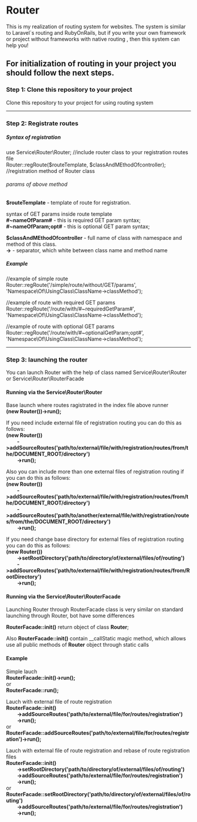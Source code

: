# Router
This is my realization of routing system for websites. The system is similar to Laravel`s routing and RubyOnRails, but if you write your own framework or  project without frameworks with native routing , then this system can help you!

<h2>For initialization of routing in your project you should follow the next steps.</h2>

<h3><b>Step 1: Clone this repository to your project</b></h3>
<p>Clone this repository to your project for using routing system</p>

<hr>

<h3><b>Step 2: Registrate routes</b></h3>
<h5>Syntax of registration</h5>

<p>
  use Service\Router\Router; //include router class to your registration routes file <br>
  Router::regRoute($routeTemplate, $classAndMEthodOfcontroller); //registration method of Router class <br>
<p>

<h6>params of above method</h6>
<p>
  <b>$routeTemplate</b> - template of route for registration. <br>
  
  syntax of GET params inside route template <br>
  <b>#~nameOfParam#</b> - this is required GET param syntax; <br>
  <b>#~nameOfParam;opt#</b> - this is optional GET param syntax; <br>
</p>

<p>
  <b>$classAndMEthodOfcontroller</b> - full name of class with namespace and method of this class. <br>
  <b>-></b> - separator, which white between class name and method name
</p>

<h5>Example</h5>
<p>
  //example of simple route <br>
  Router::regRoute('/simple/route/without/GET/params', 'Namespace\Of\UsingClass\ClassName->classMethod');
</p>

<p>
  //example of route with required GET params <br>
  Router::regRoute('/route/with/#~requiredGetParam#', 'Namespace\Of\UsingClass\ClassName->classMethod');
</p>

<p>
  //example of route with optional GET params <br>
  Router::regRoute('/route/with/#~optionalGetParam;opt#', 'Namespace\Of\UsingClass\ClassName->classMethod');
</p>
<hr>

<h3><b>Step 3: launching the router</b></h3>
<p>You can launch Router with the help of class named Service\Router\Router or Service\Router\RouterFacade</p>

<h4>Running via the Service\Router\Router</h4
<p>
  Base launch where routes ragistrated in the index file above runner<br>
  <b>(new Router())->run();</b>
</p>
<p>
  If you need include external file of registration routing you can do this as follows: <br>
    <b>(new Router())<br>
        &nbsp&nbsp&nbsp&nbsp &nbsp&nbsp&nbsp&nbsp->addSourceRoutes('path/to/external/file/with/registration/routes/from/the/DOCUMENT_ROOT/directory')<br>
        &nbsp&nbsp&nbsp&nbsp &nbsp&nbsp&nbsp&nbsp->run();</b>
</p>

<p>
  Also you can include more than one external files of registration routing if you can do this as follows: <br>
    <b>(new Router())<br>
        &nbsp&nbsp&nbsp&nbsp &nbsp&nbsp&nbsp&nbsp->addSourceRoutes('path/to/external/file/with/registration/routes/from/the/DOCUMENT_ROOT/directory')<br>
        &nbsp&nbsp&nbsp&nbsp &nbsp&nbsp&nbsp&nbsp->addSourceRoutes('path/to/another/external/file/with/registration/routes/from/the/DOCUMENT_ROOT/directory')<br>
        &nbsp&nbsp&nbsp&nbsp &nbsp&nbsp&nbsp&nbsp->run();</b>
</p>

<p>
  If you need change base directory for external files of registration routing you can do this as follows: <br>
    <b>(new Router())<br>
        &nbsp&nbsp&nbsp&nbsp &nbsp&nbsp&nbsp&nbsp->setRootDirectory('path/to/directory/of/external/files/of/routing')<br>
        &nbsp&nbsp&nbsp&nbsp &nbsp&nbsp&nbsp&nbsp->addSourceRoutes('path/to/external/file/with/registration/routes/from/RootDirectory')<br>
        &nbsp&nbsp&nbsp&nbsp &nbsp&nbsp&nbsp&nbsp->run();</b>
</p>


<h4>Running via the Service\Router\RouterFacade</h4>

<p>Launching Router through RouterFacade class is very similar on standard launching through Router, bot have some differences</p>

<p>
  <b>RouterFacade::init()</b> return object of class <b>Router</b>;
</p>
<p>
  Also <b>RouterFacade::init()</b> contain __callStatic magic method, which allows use all public methods of <b>Router</b> object through static calls
</p>

<h4>Example</h4>
<p>
  Simple lauch<br>
  <b>RouterFacade::init()->run();</b><br>
  or<br>
  <b>RouterFacade::run();</b>
</p>

<p>
  Lauch with external file of route registration<br>
  <b>
    RouterFacade::init()<br>
    &nbsp&nbsp&nbsp&nbsp &nbsp&nbsp&nbsp&nbsp->addSourceRoutes('path/to/external/file/for/routes/registration')<br>
    &nbsp&nbsp&nbsp&nbsp &nbsp&nbsp&nbsp&nbsp->run();
  </b><br>
  or<br>
  <b>RouterFacade::addSourceRoutes('path/to/external/file/for/routes/registration')->run();</b>
  </b><br>
</p>


<p>
  Lauch with external file of route registration and rebase of route registration files<br>
  <b>
    RouterFacade::init()<br>
    &nbsp&nbsp&nbsp&nbsp &nbsp&nbsp&nbsp&nbsp->setRootDirectory('path/to/directory/of/external/files/of/routing')<br>
    &nbsp&nbsp&nbsp&nbsp &nbsp&nbsp&nbsp&nbsp->addSourceRoutes('path/to/external/file/for/routes/registration')<br>
    &nbsp&nbsp&nbsp&nbsp &nbsp&nbsp&nbsp&nbsp->run();
  </b><br>
  or<br>
  <b>RouterFacade::setRootDirectory('path/to/directory/of/external/files/of/routing')<br>
    &nbsp&nbsp&nbsp&nbsp &nbsp&nbsp&nbsp&nbsp->addSourceRoutes('path/to/external/file/for/routes/registration')<br>
    &nbsp&nbsp&nbsp&nbsp &nbsp&nbsp&nbsp&nbsp->run();</b>
  </b><br>
</p>
